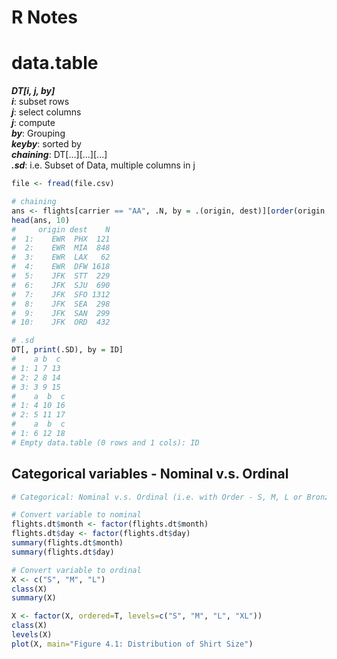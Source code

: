 # R Notes
# data.table
***DT[i, j, by]*** <br>
***i***: subset rows <br>
***j***: select columns <br>
***j***: compute <br>
***by***: Grouping <br>
***keyby***: sorted by <br>
***chaining***: DT[...][...][...] <br>
***.sd***: i.e. Subset of Data, multiple columns in j <br>
```R
file <- fread(file.csv)
```
``` R
# chaining
ans <- flights[carrier == "AA", .N, by = .(origin, dest)][order(origin, -dest)]
head(ans, 10)
#     origin dest    N
#  1:    EWR  PHX  121
#  2:    EWR  MIA  848
#  3:    EWR  LAX   62
#  4:    EWR  DFW 1618
#  5:    JFK  STT  229
#  6:    JFK  SJU  690
#  7:    JFK  SFO 1312
#  8:    JFK  SEA  298
#  9:    JFK  SAN  299
# 10:    JFK  ORD  432
```
``` R
# .sd
DT[, print(.SD), by = ID]
#    a b  c
# 1: 1 7 13
# 2: 2 8 14
# 3: 3 9 15
#    a  b  c
# 1: 4 10 16
# 2: 5 11 17
#    a  b  c
# 1: 6 12 18
# Empty data.table (0 rows and 1 cols): ID
```

## Categorical variables - Nominal v.s. Ordinal
```R
# Categorical: Nominal v.s. Ordinal (i.e. with Order - S, M, L or Bronze, Silver, Gold)

# Convert variable to nominal
flights.dt$month <- factor(flights.dt$month)
flights.dt$day <- factor(flights.dt$day)
summary(flights.dt$month)
summary(flights.dt$day)

# Convert variable to ordinal
X <- c("S", "M", "L")
class(X)
summary(X)

X <- factor(X, ordered=T, levels=c("S", "M", "L", "XL"))
class(X)
levels(X)
plot(X, main="Figure 4.1: Distribution of Shirt Size")
```